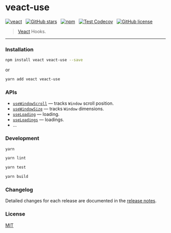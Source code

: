 # veact-use

[![veact](https://img.shields.io/badge/WITH-VEACT-42a97a?style=for-the-badge&labelColor=35495d)](https://github.com/veactjs/veact)
&nbsp;
[![GitHub stars](https://img.shields.io/github/stars/veactjs/veact-use.svg?style=for-the-badge)](https://github.com/veactjs/veact-use/stargazers)
&nbsp;
[![npm](https://img.shields.io/npm/v/veact-use?color=c7343a&label=npm&style=for-the-badge)](https://www.npmjs.com/package/veact-use)
&nbsp;
[![Test Codecov](https://img.shields.io/codecov/c/github/veactjs/veact-use?style=for-the-badge)](https://codecov.io/gh/veactjs/veact-use)
&nbsp;
[![GitHub license](https://img.shields.io/github/license/veactjs/veact-use.svg?style=for-the-badge)](/LICENSE)

> [Veact](https://github.com/veactjs/veact) Hooks.

---

### Installation

```bash
npm install veact veact-use --save
```

or

```bash
yarn add veact veact-use
```

### APIs

- [`useWindowScroll`](./src/useWindowScroll.ts) &mdash; tracks `Window` scroll position.
- [`useWindowSize`](./src/useWindowSize.ts) &mdash; tracks `Window` dimensions.
- [`useLoading`](./src/useLoading.ts) &mdash; loading.
- [`useLoadings`](./src/useLoadings.ts) &mdash; loadings.
- ...

### Development

```bash
yarn

yarn lint

yarn test

yarn build
```

### Changelog

Detailed changes for each release are documented in the [release notes](/CHANGELOG.md).

### License

[MIT](/LICENSE)
